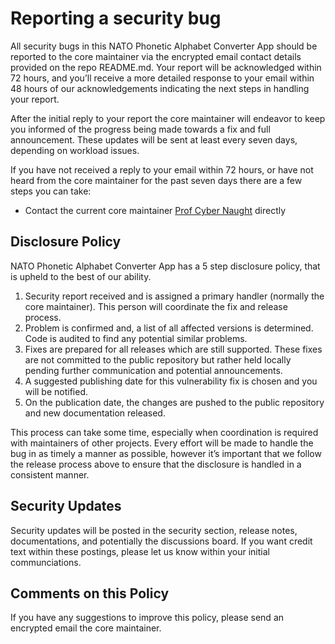 # Reporting a security bug

All security bugs in this NATO Phonetic Alphabet Converter App should be reported to the core maintainer via the encrypted email contact details provided on the repo README.md. Your report will be acknowledged within 72 hours, and you’ll receive a more detailed response to your email within 48 hours of our acknowledgements indicating the next steps in handling your report.

After the initial reply to your report the core maintainer will endeavor to keep you informed of the progress being made towards a fix and full announcement. These updates will be sent at least every seven days, depending on workload issues.

If you have not received a reply to your email within 72 hours, or have not heard from the core maintainer for the past seven days there are a few steps you can take:

* Contact the current core maintainer [Prof Cyber Naught](https://github.com/ProfCyberNaught/nato_phonetic_alphabet_converter_app#contact) directly

## Disclosure Policy

NATO Phonetic Alphabet Converter App has a 5 step disclosure policy, that is upheld to the best of our ability.

1. Security report received and is assigned a primary handler (normally the core maintainer). This person will coordinate the fix and release process.
2. Problem is confirmed and, a list of all affected versions is determined. Code is audited to find any potential similar problems.
3. Fixes are prepared for all releases which are still supported. These fixes are not committed to the public repository but rather held locally pending further communication and potential announcements.
4. A suggested publishing date for this vulnerability fix is chosen and you will be notified.
5. On the publication date, the changes are pushed to the public repository and new documentation released.

This process can take some time, especially when coordination is required with maintainers of other projects. Every effort will be made to handle the bug in as timely a manner as possible, however it’s important that we follow the release process above to ensure that the disclosure is handled in a consistent manner.

## Security Updates

Security updates will be posted in the security section, release notes, documentations, and potentially the discussions board. If you want credit text within these postings, please let us know within your initial communciations.

## Comments on this Policy

If you have any suggestions to improve this policy, please send an encrypted email the core maintainer.